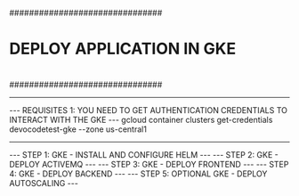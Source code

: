 ###############################
#                             #
#  DEPLOY APPLICATION IN GKE  #
#                             #
###############################

-----------------------------------------------------------------------------------------------

--- REQUISITES 1: YOU NEED TO GET AUTHENTICATION CREDENTIALS TO INTERACT WITH THE GKE ---
gcloud container clusters get-credentials devocodetest-gke --zone us-central1

-----------------------------------------------------------------------------------------------

--- STEP 1: GKE - INSTALL AND CONFIGURE HELM ---
--- STEP 2: GKE - DEPLOY ACTIVEMQ ---
--- STEP 3: GKE - DEPLOY FRONTEND ---
--- STEP 4: GKE - DEPLOY BACKEND ---
--- STEP 5: OPTIONAL GKE - DEPLOY AUTOSCALING ---
